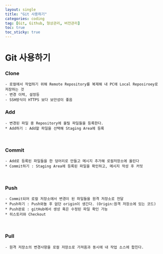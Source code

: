 ```yaml
---
layout: single
title: "Git 사용하기"
categories: coding
tag: [Git, Github, 형상관리, 버전관리]
toc: true
toc_sticky: true 
---
```


# Git 사용하기

### Clone 
```
- 로컬에서 작업하기 위해 Remote Repository를 복제해 내 PC에 Local Reposiroey로 저장하는 것
- 변경 이력, 설정등
- SSH방식이 HTTPS 보다 보안성이 좋음
```

### Add
```
- 변경된 파일 중 Repository에 올릴 파일들을 등록한다.
* Add하기 : Add할 파일을 선택해 Staging Area에 등록
```
<br>

### Commit
```
- Add로 등록된 파일들을 한 덩어리로 만들고 메시지 추가해 로컬저장소에 올린다
* Commit하기 : Staging Area에 등록된 파일을 확인하고, 메시지 작성 후 커밋
```
<br>

### Push
```
- Commit되어 로컬 저장소에서 변경이 된 파일들을 원격 저장소로 전달
* Push하기 : Push와뇰 후 없던 origin이 생긴다. (Origin:원격 저장소에 있는 코드)
* Push완료 : gitHub에서 생성 혹은 수정된 파일 확인 가능
* 히스토리와 Checkout
```
<br>

### Pull
```
- 원격 저장소의 변경사항을 로컬 저장소로 가져옴과 동시에 내 작업 소스에 합친다.

```
